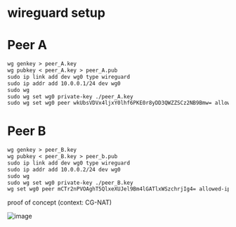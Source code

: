 # wireguard setup

# Peer A

```txt
wg genkey > peer_A.key
wg pubkey < peer_A.key > peer_A.pub
sudo ip link add dev wg0 type wireguard
sudo ip addr add 10.0.0.1/24 dev wg0
sudo wg
sudo wg set wg0 private-key ./peer_A.key
sudo wg set wg0 peer wkUbsVDVx4ljxY0lhf6PKE0r8yDD3QWZZSCz2NB9Bmw= allowed-ips 10.0.0.2/32 endpoint 103.246.107.2:43358
```

# Peer B

```txt
wg genkey > peer_B.key
wg pubkey < peer_B.key > peer_b.pub
sudo ip link add dev wg0 type wireguard
sudo ip addr add 10.0.0.2/24 dev wg0
sudo wg
sudo wg set wg0 private-key ./peer_B.key
wg set wg0 peer mCTr2nPVOAghT5QlxeXUJel9Bm4lGATlxWSzchrjIg4= allowed-ips 10.0.0.1/32 endpoint 20.2.200.57:49503
```


proof of concept (context: CG-NAT)

![image](/assets/ab814abe4712e2984ea8be6e4367d61060c854b73628e2d04bf2303f6a78d0b8562a8be272047b7a4896c210ad826064468ea3b92faf73d82464897b.png)